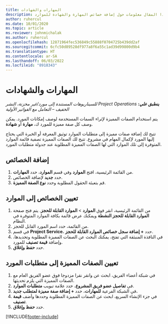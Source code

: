 ```yaml
---
title: المهارات والشهادات
description: يوفر هذا المقال معلومات حول إضافة خصائص المهارة والشهادة للموارد.
author: ruhercul
ms.date: 10/01/2020
ms.topic: article
ms.reviewer: johnmichalak
ms.author: ruhercul
ms.openlocfilehash: 12871964fec536849c55888f0704725b439dd2af
ms.sourcegitcommit: 6cfc50d89528df977a8f6a55c1ad39d99800d9b4
ms.translationtype: HT
ms.contentlocale: ar-SA
ms.lasthandoff: 06/03/2022
ms.locfileid: "8918343"
---
```

# <a name="skills-and-certifications"></a>المهارات والشهادات
_**ينطبق علي:** ‏‫Project Operations للسيناريوهات المستندة إلى مورد/غير مخزنة‬، ‏‫النشر الخفيف – التعامل مع الفواتير الأولية‬_

يتم استخدام الصفات المميزة لإثراء السمات المستخدمة لوصف إمكانات المورد. يمكن وصف كل صفة مميزة للمورد ك، **مهارة** أو **شهادة**.

تتيح لك إضافة صفات مميزة إلى متطلبات الموارد توثيق المعرفة أو الخبرة التي يحتاج إليها المورد لإكمال المهام في مشروع. تتيح لك الصفات المميزة تصفية قائمة الموارد المتوفرة إلى تلك الموارد التي لها الصفات المميزة المطلوبة عند جدولة متطلبات المورد.

## <a name="add-characteristics"></a>إضافة الخصائص

1. من القائمة الرئيسية، افتح **الموارد** وفي قسم **الموارد**، حدد **المهارات**.
2. حدد **جديد** لإضافة الخصائص.
3. قم بتعبئة الحقول المطلوبة وحدد **نوع الصفة المميزة**.

## <a name="assign-characteristics-to-resources"></a>تعيين الخصائص إلى الموارد

1. من القائمة الرئيسية، انقر فوق **الموارد** > **الموارد القابلة للحجز**. يتم فتح صفحة **الموارد القابلة للحجز النشطة** ويمكنك عرض قائمة بكافة الموارد المتوفرة في النظام.
2. من القائمة، حدد اسم المورد القابل للحجز.
3. في قسم **Project Service**،  حدد **+ إضافة سجل خصائص الموارد القابلة للحجز‬**.
4. في النافذة المنبثقة التي تفتح، يمكنك البحث عن الصفات المميزة المطلوبة وتحديدها، وإضافة **قيمة تصنيف** للمورد.
5. حدد **حفظ وإغلاق**.

## <a name="assign-characteristics-to-resource-requirements"></a>تعيين الصفات المميزة إلى متطلبات المورد

1. في شبكة أعضاء الفريق، ابحث عن وانقر نقرا مزدوجا فوق عضو الفريق العام مع الصفات المميزة التي يلزم تحديثها.
2. في **تفاصيل عضو فريق المشروع**، حدد علامة تبويب **متطلبات الموارد**.
3. في الشبكة الفرعية **للمهارات**، حدد **+ إضافة صفة مميزة لمتطلب جديد.**
4. في جزء الإنشاء السريع، ابحث عن الصفات المميزة المطلوبة وحددها وأضف **قيمة تصنيف**.
5. حدد **حفظ وإغلاق**.

[!INCLUDE[footer-include](../includes/footer-banner.md)]
